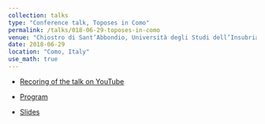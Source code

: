 ```yaml
---
collection: talks
type: "Conference talk, Toposes in Como"
permalink: /talks/018-06-29-toposes-in-como
venue: "Chiostro di Sant’Abbondio, Università degli Studi dell’Insubria"
date: 2018-06-29
location: "Como, Italy"
use_math: true
---
```



- [Recoring of the talk on YouTube](https://www.youtube.com/watch?v=mrPRxcuNGwY)

- <a href="http://tcsc.lakecomoschool.org/program/" target="_blank"> <i class="fa fa-external-link" aria-hidden="true"></i> Program </a>

- <a href="/files/CT/fibration-of-toposes-extension-of-theories-como-talk.pdf" target="_blank"> <i class="fa fa-file-pdf-o" aria-hidden="true"></i> Slides </a>
